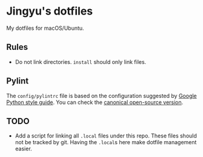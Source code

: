 # Jingyu's dotfiles

My dotfiles for macOS/Ubuntu.

## Rules

- Do not link directories. `install` should only link files.

## Pylint

The `config/pylintrc` file is based on the configuration suggested by [Google Python style guide](https://google.github.io/styleguide/pyguide.html). You can check the [canonical open-source version](https://google.github.io/styleguide/pylintrc).

## TODO
- Add a script for linking all `.local` files under this repo. These files should not be tracked by git. Having the `.local`s here make dotfile management easier.
